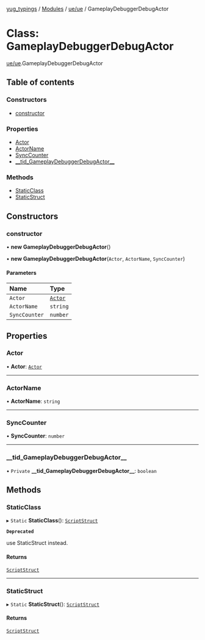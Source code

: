 [yug_typings](../README.md) / [Modules](../modules.md) / [ue/ue](../modules/ue_ue.md) / GameplayDebuggerDebugActor

# Class: GameplayDebuggerDebugActor

[ue/ue](../modules/ue_ue.md).GameplayDebuggerDebugActor

## Table of contents

### Constructors

- [constructor](ue_ue.GameplayDebuggerDebugActor.md#constructor)

### Properties

- [Actor](ue_ue.GameplayDebuggerDebugActor.md#actor)
- [ActorName](ue_ue.GameplayDebuggerDebugActor.md#actorname)
- [SyncCounter](ue_ue.GameplayDebuggerDebugActor.md#synccounter)
- [\_\_tid\_GameplayDebuggerDebugActor\_\_](ue_ue.GameplayDebuggerDebugActor.md#__tid_gameplaydebuggerdebugactor__)

### Methods

- [StaticClass](ue_ue.GameplayDebuggerDebugActor.md#staticclass)
- [StaticStruct](ue_ue.GameplayDebuggerDebugActor.md#staticstruct)

## Constructors

### constructor

• **new GameplayDebuggerDebugActor**()

• **new GameplayDebuggerDebugActor**(`Actor`, `ActorName`, `SyncCounter`)

#### Parameters

| Name | Type |
| :------ | :------ |
| `Actor` | [`Actor`](ue_ue.Actor.md) |
| `ActorName` | `string` |
| `SyncCounter` | `number` |

## Properties

### Actor

• **Actor**: [`Actor`](ue_ue.Actor.md)

___

### ActorName

• **ActorName**: `string`

___

### SyncCounter

• **SyncCounter**: `number`

___

### \_\_tid\_GameplayDebuggerDebugActor\_\_

• `Private` **\_\_tid\_GameplayDebuggerDebugActor\_\_**: `boolean`

## Methods

### StaticClass

▸ `Static` **StaticClass**(): [`ScriptStruct`](ue_ue.ScriptStruct.md)

**`Deprecated`**

use StaticStruct instead.

#### Returns

[`ScriptStruct`](ue_ue.ScriptStruct.md)

___

### StaticStruct

▸ `Static` **StaticStruct**(): [`ScriptStruct`](ue_ue.ScriptStruct.md)

#### Returns

[`ScriptStruct`](ue_ue.ScriptStruct.md)
